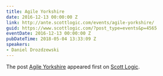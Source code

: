```yaml
---
title: Agile Yorkshire
date: 2016-12-13 00:00:00 Z
link: http://ante.scottlogic.com/events/agile-yorkshire/
guid: https://www.scottlogic.com/?post_type=events&p=4565
eventDate: 2016-12-13 00:00:00 Z
pubDateTime: 2018-05-04 13:33:09 Z
speakers:
- Daniel Drozdzewski
---
```


<p>The post <a rel="nofollow" href="http://ante.scottlogic.com/events/agile-yorkshire/">Agile Yorkshire</a> appeared first on <a rel="nofollow" href="http://ante.scottlogic.com">Scott Logic</a>.</p>